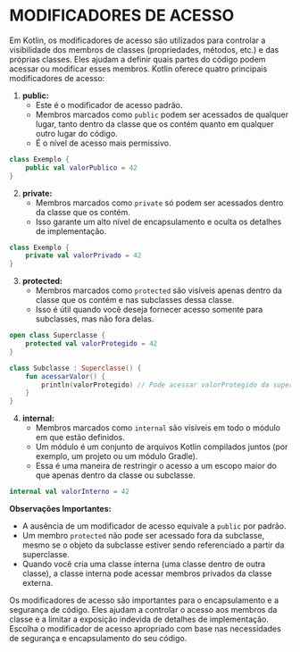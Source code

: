 # MODIFICADORES DE ACESSO
Em Kotlin, os modificadores de acesso são utilizados para controlar a visibilidade dos membros de classes (propriedades, métodos, etc.) e das próprias classes. Eles ajudam a definir quais partes do código podem acessar ou modificar esses membros. Kotlin oferece quatro principais modificadores de acesso:

1. **public:**
   - Este é o modificador de acesso padrão.
   - Membros marcados como `public` podem ser acessados de qualquer lugar, tanto dentro da classe que os contém quanto em qualquer outro lugar do código.
   - É o nível de acesso mais permissivo.

```kotlin
class Exemplo {
    public val valorPublico = 42
}
```

2. **private:**
   - Membros marcados como `private` só podem ser acessados dentro da classe que os contém.
   - Isso garante um alto nível de encapsulamento e oculta os detalhes de implementação.

```kotlin
class Exemplo {
    private val valorPrivado = 42
}
```

3. **protected:**
   - Membros marcados como `protected` são visíveis apenas dentro da classe que os contém e nas subclasses dessa classe.
   - Isso é útil quando você deseja fornecer acesso somente para subclasses, mas não fora delas.

```kotlin
open class Superclasse {
    protected val valorProtegido = 42
}

class Subclasse : Superclasse() {
    fun acessarValor() {
        println(valorProtegido) // Pode acessar valorProtegido da superclasse
    }
}
```

4. **internal:**
   - Membros marcados como `internal` são visíveis em todo o módulo em que estão definidos.
   - Um módulo é um conjunto de arquivos Kotlin compilados juntos (por exemplo, um projeto ou um módulo Gradle).
   - Essa é uma maneira de restringir o acesso a um escopo maior do que apenas dentro da classe ou subclasse.

```kotlin
internal val valorInterno = 42
```

**Observações Importantes:**

- A ausência de um modificador de acesso equivale a `public` por padrão.
- Um membro `protected` não pode ser acessado fora da subclasse, mesmo se o objeto da subclasse estiver sendo referenciado a partir da superclasse.
- Quando você cria uma classe interna (uma classe dentro de outra classe), a classe interna pode acessar membros privados da classe externa.

Os modificadores de acesso são importantes para o encapsulamento e a segurança de código. Eles ajudam a controlar o acesso aos membros da classe e a limitar a exposição indevida de detalhes de implementação. Escolha o modificador de acesso apropriado com base nas necessidades de segurança e encapsulamento do seu código.